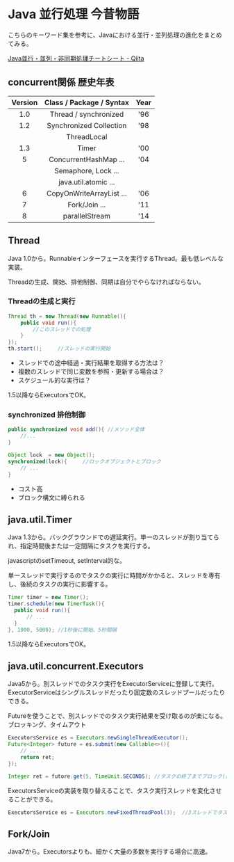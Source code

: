 Java 並行処理 今昔物語
================================

こちらのキーワード集を参考に、Javaにおける並行・並列処理の進化をまとめてみる。

[Java並行・並列・非同期処理チートシート - Qiita](http://qiita.com/yohhoy/items/bc119324d2b69570597b)


## concurrent関係 歴史年表

| Version | Class / Package / Syntax    | Year |
|:-------:|:---------------------------:|:----:|
|  1.0    | Thread / synchronized       | '96  |
|  1.2    | Synchronized Collection     | '98  |
|         | ThreadLocal                 |      |
|  1.3    | Timer                       | '00  |
|   5     | ConcurrentHashMap ...       | '04  |
|         | Semaphore, Lock ...         |      |
|         | java.util.atomic ...        |      |
|   6     | CopyOnWriteArrayList ...    | '06  |
|   7     | Fork/Join ...               | '11  |
|   8     | parallelStream              | '14  |


## Thread

Java 1.0から。Runnableインターフェースを実行するThread。最も低レベルな実装。

Threadの生成、開始、排他制御、同期は自分でやらなければならない。

### Threadの生成と実行

```java
Thread th = new Thread(new Runnable(){
    public void run(){
        //このスレッドでの処理
    }
});
th.start();     //スレッドの実行開始
```
- スレッドでの途中経過・実行結果を取得する方法は？
- 複数のスレッドで同じ変数を参照・更新する場合は？
- スケジュール的な実行は？

1.5以降ならExecutorsでOK。

### synchronized 排他制御

```java
public synchronized void add(){ //メソッド全体
    //...
}

Object lock  = new Object();
synchronized(lock){     //ロックオブジェクトとブロック
    // ...
}
```
- コスト高
- ブロック構文に縛られる

## java.util.Timer

Java 1.3から。バックグラウンドでの遅延実行。単一のスレッドが割り当てられ、指定時間後または一定間隔にタスクを実行する。

javascriptのsetTimeout, setInterval的な。

単一スレッドで実行するのでタスクの実行に時間がかかると、スレッドを専有し、後続のタスクの実行に影響する。

```java
Timer timer = new Timer();
timer.schedule(new TimerTask(){
  public void run(){
      // ...
  }
}, 1000, 5000); //1秒後に開始、5秒間隔
```

1.5以降ならExecutorsでOK。

## java.util.concurrent.Executors

Java5から。別スレッドでのタスク実行をExecutorServiceに登録して実行。ExecutorServiceはシングルスレッドだったり固定数のスレッドプールだったりできる。

Futureを使うことで、別スレッドでのタスク実行結果を受け取るのが楽になる。ブロッキング、タイムアウト

```java
ExecutorsService es = Executors.newSingleThreadExecutor();
Future<Integer> future = es.submit(new Callable<>(){
    // ...
    return ret;
});

Integer ret = futore.get(5, TimeUnit.SECONDS); //タスクの終了までブロック(最大5秒)
```

ExecutorsServiceの実装を取り替えることで、タスク実行スレッドを変化させることができる。

```java
ExecutorsService es = Executors.newFixedThreadPool(3);  //3スレッドでタスク消化
```

## Fork/Join

Java7から。Executorsよりも、細かく大量の多数を実行する場合に高速。
